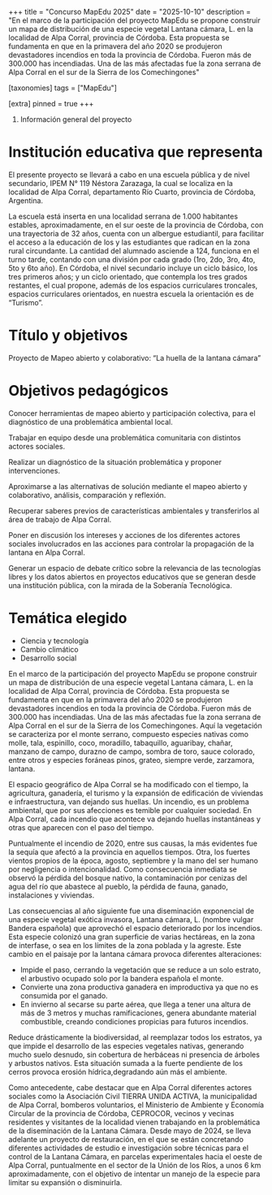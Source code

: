 +++
title = "Concurso MapEdu 2025"
date = "2025-10-10"
description = "En el marco de la participación del proyecto MapEdu se propone construir un mapa de distribución de una especie vegetal Lantana cámara, L. en la localidad de Alpa Corral, provincia de Córdoba. Esta propuesta se fundamenta en que en la primavera del año 2020 se produjeron devastadores incendios en toda la provincia de Córdoba. Fueron más de 300.000 has incendiadas. Una de las más afectadas fue la zona serrana de Alpa Corral en el sur de la Sierra de los Comechingones"

[taxonomies]
tags = ["MapEdu"]

[extra]
pinned = true
+++

1. Información general del proyecto

# Institución educativa que representa

El presente proyecto se llevará a cabo en una escuela pública y de nivel secundario, IPEM N° 119 Néstora Zarazaga, la cual se localiza en la localidad de Alpa Corral, departamento Río Cuarto, provincia de Córdoba, Argentina.

La escuela está inserta en una localidad serrana de 1.000 habitantes estables, aproximadamente, en el sur oeste de la provincia de Córdoba, con una trayectoria de 32 años, cuenta con un albergue estudiantil, para facilitar el acceso a la educación de los y las estudiantes que radican en la zona rural circundante. La cantidad del alumnado asciende a 124, funciona en el turno tarde, contando con una división por cada grado (1ro, 2do, 3ro, 4to, 5to y 6to año). En Córdoba, el nivel secundario incluye un ciclo básico, los tres primeros años; y un ciclo orientado, que contempla los tres grados restantes, el cual propone, además de los espacios curriculares troncales, espacios curriculares orientados, en nuestra escuela la orientación es de “Turismo”.

# Título y objetivos

Proyecto de Mapeo abierto y colaborativo: “La huella de la lantana cámara”

# Objetivos pedagógicos

Conocer herramientas de mapeo abierto y participación colectiva, para el diagnóstico de una problemática ambiental local.  

Trabajar en equipo desde una problemática comunitaria con distintos actores sociales.

Realizar un diagnóstico de la situación problemática y proponer intervenciones.

Aproximarse a las alternativas de solución mediante el mapeo abierto y colaborativo, análisis, comparación y reflexión.

Recuperar saberes previos de características ambientales y transferirlos al área de trabajo de Alpa Corral.

Poner en discusión los intereses y acciones de los diferentes actores sociales involucrados en las acciones para controlar la propagación de la lantana en Alpa Corral.

Generar un espacio de debate crítico sobre la relevancia de las tecnologías libres y los datos abiertos en proyectos educativos que se generan desde una institución pública, con la mirada de la Soberanía Tecnológica. 

# Temática elegido 

- Ciencia y tecnología
- Cambio climático
- Desarrollo social

En el marco de la participación del proyecto MapEdu se propone construir un mapa de distribución de una especie vegetal Lantana cámara, L. en la localidad de Alpa Corral, provincia de Córdoba. Esta propuesta se fundamenta en que en la primavera del año 2020 se produjeron devastadores incendios en toda la provincia de Córdoba. Fueron más de 300.000 has incendiadas. Una de las más afectadas fue la zona serrana de Alpa Corral en el sur de la Sierra de los Comechingones. Aquí la vegetación se caracteriza por el monte serrano, compuesto especies nativas como molle, tala, espinillo, coco, moradillo, tabaquillo, aguaribay, chañar, manzano de campo, durazno de campo, sombra de toro, sauce colorado, entre otros y especies foráneas pinos, grateo, siempre verde, zarzamora, lantana. 

El espacio geográfico de Alpa Corral se ha modificado con el tiempo, la agricultura, ganadería, el turismo y la expansión de edificación de viviendas e infraestructura, van dejando sus huellas. Un incendio, es un problema ambiental, que por sus afecciones es temible por cualquier sociedad. En Alpa Corral, cada incendio que acontece va dejando huellas instantáneas y otras que aparecen con el paso del tiempo.

Puntualmente el incendio de 2020, entre sus causas, la más evidentes fue la sequía que afectó a la provincia en aquellos tiempos. Otra, los fuertes vientos propios de la época, agosto, septiembre y la mano del ser humano por negligencia o intencionalidad. Como consecuencia inmediata se observó la pérdida del bosque nativo, la contaminación por cenizas del agua del río que abastece al pueblo, la pérdida de fauna, ganado,  instalaciones y viviendas. 

Las consecuencias al año siguiente fue una diseminación exponencial de una especie vegetal exótica invasora, Lantana cámara, L. (nombre vulgar Bandera española) que aprovechó el espacio deteriorado por los incendios. Esta especie colonizó una gran superficie de varias hectáreas, en la zona de interfase, o sea en los límites de la zona poblada y la agreste. Este cambio en el paisaje por la lantana cámara provoca diferentes alteraciones:

- Impide el paso, cerrando la vegetación que se reduce a un solo estrato, el arbustivo ocupado solo por la bandera española el monte. 
- Convierte una zona productiva ganadera en improductiva ya que no es consumida por el ganado.
- En invierno al secarse su parte aérea, que llega a tener una altura de más de 3 metros y muchas ramificaciones, genera abundante material combustible, creando condiciones propicias para futuros incendios.

Reduce drásticamente la biodiversidad, al reemplazar todos los estratos, ya que impide el desarrollo de las especies vegetales nativas, generando mucho suelo desnudo, sin cobertura de herbáceas ni presencia de árboles y arbustos nativos. Esta situación sumada a la fuerte pendiente de los cerros provoca erosión hídrica,degradando aún más el ambiente.

Como antecedente, cabe destacar que en Alpa Corral diferentes actores sociales como la Asociación Civil TIERRA UNIDA ACTIVA, la municipalidad de Alpa Corral, bomberos voluntarios, el Ministerio de Ambiente y Economía Circular de la provincia de Córdoba, CEPROCOR, vecinos y vecinas residentes y visitantes de la localidad vienen trabajando en la problemática de la diseminación de la Lantana Cámara.
Desde mayo de 2024, se lleva adelante un proyecto de restauración, en el que  se están concretando diferentes actividades de estudio e investigación sobre técnicas para el control de la Lantana Cámara, en parcelas experimentales hacia el oeste de Alpa Corral, puntualmente en el sector de la Unión de los Ríos, a unos 6 km aproximadamente, con el objetivo de intentar un manejo de la especie para limitar su expansión o disminuirla.
